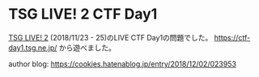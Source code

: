 # TSG LIVE! 2 CTF Day1

[TSG LIVE! 2](https://live.tsg.ne.jp/) (2018/11/23 - 25)のLIVE CTF Day1の問題でした。
https://ctf-day1.tsg.ne.jp/ から遊べました。

author blog: https://cookies.hatenablog.jp/entry/2018/12/02/023953
